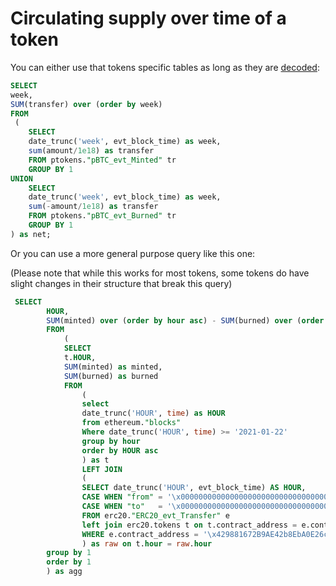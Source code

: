 # Circulating supply over time of a token



You can either use that tokens specific tables as long as they are [decoded](../../data-tables/data-tables/decoded-data.md):

```sql
SELECT
week,
SUM(transfer) over (order by week)
FROM 
 (
    SELECT
    date_trunc('week', evt_block_time) as week,
    sum(amount/1e18) as transfer
    FROM ptokens."pBTC_evt_Minted" tr
    GROUP BY 1
UNION
    SELECT
    date_trunc('week', evt_block_time) as week,
    sum(-amount/1e18) as transfer
    FROM ptokens."pBTC_evt_Burned" tr
    GROUP BY 1
) as net;
```

Or you can use a more general purpose query like this one:

\(Please note that while this works for most tokens, some tokens do have slight changes in their structure that break this query\)

```sql
 SELECT
        HOUR,
        SUM(minted) over (order by hour asc) - SUM(burned) over (order by hour asc) as circsupply
        FROM
            (
            SELECT
            t.HOUR,
            SUM(minted) as minted,
            SUM(burned) as burned
            FROM
                (
                select 
                date_trunc('HOUR', time) as HOUR
                from ethereum."blocks"
                Where date_trunc('HOUR', time) >= '2021-01-22'
                group by hour
                order by HOUR asc
                ) as t
                LEFT JOIN
                (
                SELECT date_trunc('HOUR', evt_block_time) AS HOUR,       
                CASE WHEN "from" = '\x0000000000000000000000000000000000000000' THEN (value/10^decimals) ELSE 0 END AS minted,
                CASE WHEN "to"   = '\x0000000000000000000000000000000000000000' THEN (value/10^decimals) ELSE 0 END AS burned
                FROM erc20."ERC20_evt_Transfer" e
                left join erc20.tokens t on t.contract_address = e.contract_address
                WHERE e.contract_address = '\x429881672B9AE42b8EbA0E26cD9C73711b891Ca5'
                ) as raw on t.hour = raw.hour
        group by 1
        order by 1
        ) as agg
```

